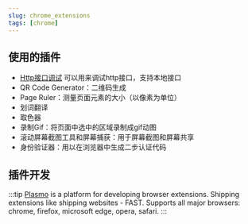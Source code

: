 ```yaml
---
slug: chrome_extensions
tags: [chrome]
---
```


## 使用的插件
- [Http接口调试](https://github.com/EhsanTang/ApiDebug) 可以用来调试http接口，支持本地接口
- QR Code Generator：二维码生成
- Page Ruler：测量页面元素的大小（以像素为单位）
- 划词翻译
- 取色器
- 录制Gif：将页面中选中的区域录制成gif动图
- 滚动屏幕截图工具和屏幕捕获：用于屏幕截图和屏幕共享
- 身份验证器：用以在浏览器中生成二步认证代码

## 插件开发
:::tip
[Plasmo](https://www.plasmo.com/) is a platform for developing browser extensions. Shipping extensions like shipping websites - FAST. Supports all major browsers: chrome, firefox, microsoft edge, opera, safari.
:::